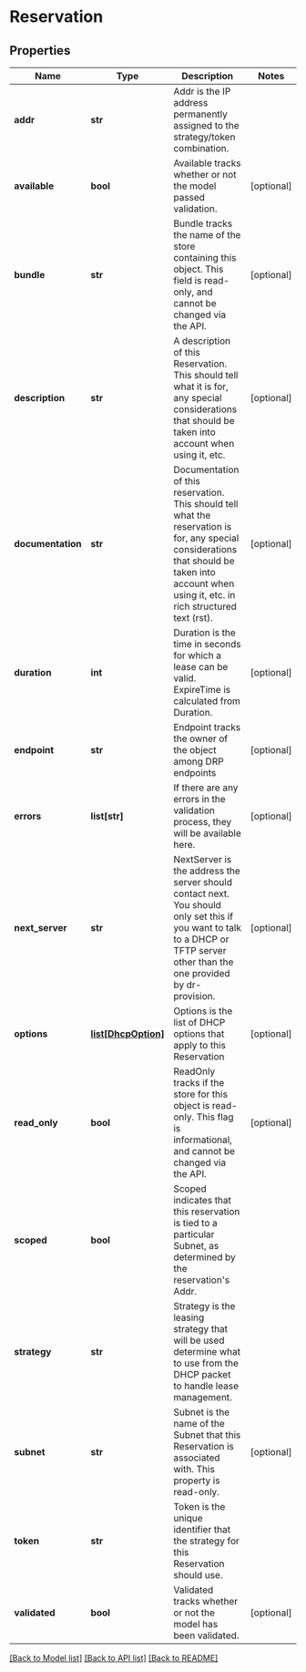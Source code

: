 # Reservation

## Properties
Name | Type | Description | Notes
------------ | ------------- | ------------- | -------------
**addr** | **str** | Addr is the IP address permanently assigned to the strategy/token combination. | 
**available** | **bool** | Available tracks whether or not the model passed validation. | [optional] 
**bundle** | **str** | Bundle tracks the name of the store containing this object. This field is read-only, and cannot be changed via the API. | [optional] 
**description** | **str** | A description of this Reservation.  This should tell what it is for, any special considerations that should be taken into account when using it, etc. | [optional] 
**documentation** | **str** | Documentation of this reservation.  This should tell what the reservation is for, any special considerations that should be taken into account when using it, etc. in rich structured text (rst). | [optional] 
**duration** | **int** | Duration is the time in seconds for which a lease can be valid. ExpireTime is calculated from Duration. | [optional] 
**endpoint** | **str** | Endpoint tracks the owner of the object among DRP endpoints | [optional] 
**errors** | **list[str]** | If there are any errors in the validation process, they will be available here. | [optional] 
**next_server** | **str** | NextServer is the address the server should contact next. You should only set this if you want to talk to a DHCP or TFTP server other than the one provided by dr-provision. | [optional] 
**options** | [**list[DhcpOption]**](DhcpOption.md) | Options is the list of DHCP options that apply to this Reservation | [optional] 
**read_only** | **bool** | ReadOnly tracks if the store for this object is read-only. This flag is informational, and cannot be changed via the API. | [optional] 
**scoped** | **bool** | Scoped indicates that this reservation is tied to a particular Subnet, as determined by the reservation&#39;s Addr. | 
**strategy** | **str** | Strategy is the leasing strategy that will be used determine what to use from the DHCP packet to handle lease management. | 
**subnet** | **str** | Subnet is the name of the Subnet that this Reservation is associated with. This property is read-only. | [optional] 
**token** | **str** | Token is the unique identifier that the strategy for this Reservation should use. | 
**validated** | **bool** | Validated tracks whether or not the model has been validated. | [optional] 

[[Back to Model list]](../README.md#documentation-for-models) [[Back to API list]](../README.md#documentation-for-api-endpoints) [[Back to README]](../README.md)



